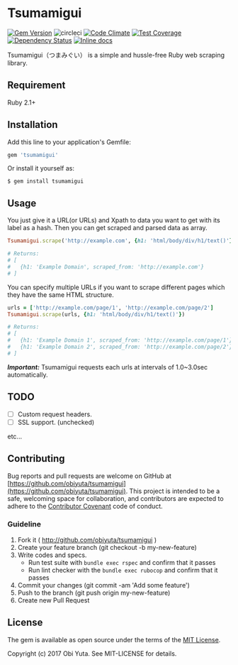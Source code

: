 # Tsumamigui
[![Gem Version](https://badge.fury.io/rb/tsumamigui.svg)](https://badge.fury.io/rb/tsumamigui) ![circleci](https://circleci.com/gh/obiyuta/tsumamigui.svg?&style=shield&circle-token=8e2bda0f04504c2fe43d3fe70ea8ab1b6184806f) [![Code Climate](https://codeclimate.com/github/obiyuta/tsumamigui/badges/gpa.svg)](https://codeclimate.com/github/obiyuta/tsumamigui) [![Test Coverage](https://codeclimate.com/github/obiyuta/tsumamigui/badges/coverage.svg)](https://codeclimate.com/github/obiyuta/tsumamigui/coverage) [![Dependency Status](https://gemnasium.com/badges/github.com/obiyuta/tsumamigui.svg)](https://gemnasium.com/github.com/obiyuta/tsumamigui) [![Inline docs](http://inch-ci.org/github/obiyuta/tsumamigui.svg?branch=master)](http://inch-ci.org/github/obiyuta/tsumamigui)

Tsumamigui（つまみぐい） is a simple and hussle-free Ruby web scraping library.

## Requirement

Ruby 2.1+

## Installation

Add this line to your application's Gemfile:

```ruby
gem 'tsumamigui'
```

Or install it yourself as:

```
$ gem install tsumamigui
```

## Usage

You just give it a URL(or URLs) and Xpath to data you want to get with its label as a hash.
Then you can get scraped and parsed data as array.

```ruby
Tsumamigui.scrape('http://example.com', {h1: 'html/body/div/h1/text()'})

# Returns:
# [
#   {h1: 'Example Domain', scraped_from: 'http://example.com'}
# ]
```

You can specify multiple URLs if you want to scrape different pages which they have the same HTML structure.

```ruby
urls = ['http://example.com/page/1', 'http://example.com/page/2']
Tsumamigui.scrape(urls, {h1: 'html/body/div/h1/text()'})

# Returns:
# [
#   {h1: 'Example Domain 1', scraped_from: 'http://example.com/page/1'}
#   {h1: 'Example Domain 2', scraped_from: 'http://example.com/page/2'}
# ]
```
___Important:___ Tsumamigui requests each urls at intervals of 1.0~3.0sec automatically.

## TODO

- [ ] Custom request headers.
- [ ] SSL support. (unchecked)

etc...

## Contributing

Bug reports and pull requests are welcome on GitHub at [https://github.com/obiyuta/tsumamigui](https://github.com/obiyuta/tsumamigui). This project is intended to be a safe, welcoming space for collaboration, and contributors are expected to adhere to the [Contributor Covenant](http://contributor-covenant.org) code of conduct.

### Guideline

1. Fork it ( http://github.com/obiyuta/tsumamigui )
1. Create your feature branch (git checkout -b my-new-feature)
1. Write codes and specs.
   - Run test suite with `bundle exec rspec` and confirm that it passes
   - Run lint checker with the `bundle exec rubocop` and confirm that it passes 
1. Commit your changes (git commit -am 'Add some feature')
1. Push to the branch (git push origin my-new-feature)
1. Create new Pull Request

## License

The gem is available as open source under the terms of the [MIT License](http://opensource.org/licenses/MIT).

Copyright (c) 2017 Obi Yuta. See MIT-LICENSE for details.